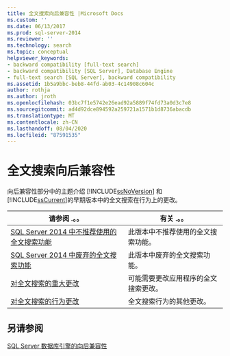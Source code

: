 ```yaml
---
title: 全文搜索向后兼容性 |Microsoft Docs
ms.custom: ''
ms.date: 06/13/2017
ms.prod: sql-server-2014
ms.reviewer: ''
ms.technology: search
ms.topic: conceptual
helpviewer_keywords:
- backward compatibility [full-text search]
- backward compatibility [SQL Server], Database Engine
- full-text search [SQL Server], backward compatibility
ms.assetid: 1b5a9bbc-beb8-44fd-ab03-4c14908c604c
author: rothja
ms.author: jroth
ms.openlocfilehash: 03bc7f1e5742e26ead92a5889f74fd73a0d3c7e8
ms.sourcegitcommit: ad4d92dce894592a259721a1571b1d8736abacdb
ms.translationtype: MT
ms.contentlocale: zh-CN
ms.lasthandoff: 08/04/2020
ms.locfileid: "87591535"
---
```

# <a name="full-text-search-backward-compatibility"></a>全文搜索向后兼容性
  向后兼容性部分中的主题介绍 [!INCLUDE[ssNoVersion](../includes/ssnoversion-md.md)] 和 [!INCLUDE[ssCurrent](../includes/sscurrent-md.md)]的早期版本中的全文搜索在行为上的更改。  
  
|请参阅 .。。|有关 .。。|  
|----------|-----------------------|  
|[SQL Server 2014 中不推荐使用的全文搜索功能](../relational-databases/search/deprecated-full-text-search-features-in-sql-server-2016.md)|此版本中不推荐使用的全文搜索功能。|  
|[SQL Server 2014 中废弃的全文搜索功能](../../2014/database-engine/discontinued-full-text-search-features-in-sql-server-2014.md)|此版本中废弃的全文搜索功能。|  
|[对全文搜索的重大更改](breaking-changes-to-full-text-search.md)|可能需要更改应用程序的全文搜索更改。|  
|[对全文搜索的行为更改](../../2014/database-engine/behavior-changes-to-full-text-search.md)|全文搜索行为的其他更改。|  
  
## <a name="see-also"></a>另请参阅  
 [SQL Server 数据库引擎的向后兼容性](sql-server-database-engine-backward-compatibility.md)  
  
  
